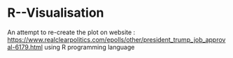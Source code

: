 # R--Visualisation
An attempt to re-create the plot on website : https://www.realclearpolitics.com/epolls/other/president_trump_job_approval-6179.html using R programming language
